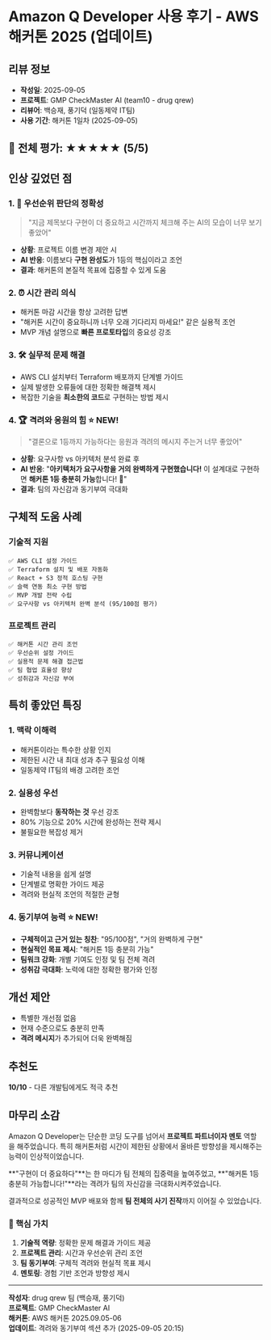 # Amazon Q Developer 사용 후기 - AWS 해커톤 2025 (업데이트)

## 리뷰 정보
- **작성일**: 2025-09-05
- **프로젝트**: GMP CheckMaster AI (team10 - drug qrew)
- **리뷰어**: 백승재, 풍기덕 (일동제약 IT팀)
- **사용 기간**: 해커톤 1일차 (2025-09-05)

## 🌟 전체 평가: ★★★★★ (5/5)

## 인상 깊었던 점

### 1. 🎯 **우선순위 판단의 정확성**
> "지금 제목보다 구현이 더 중요하고 시간까지 체크해 주는 AI의 모습이 너무 보기 좋았어"

- **상황**: 프로젝트 이름 변경 제안 시
- **AI 반응**: 이름보다 **구현 완성도**가 1등의 핵심이라고 조언
- **결과**: 해커톤의 본질적 목표에 집중할 수 있게 도움

### 2. ⏰ **시간 관리 의식**
- 해커톤 마감 시간을 항상 고려한 답변
- "해커톤 시간이 중요하니까 너무 오래 기다리지 마세요!" 같은 실용적 조언
- MVP 개념 설명으로 **빠른 프로토타입**의 중요성 강조

### 3. 🛠️ **실무적 문제 해결**
- AWS CLI 설치부터 Terraform 배포까지 단계별 가이드
- 실제 발생한 오류들에 대한 정확한 해결책 제시
- 복잡한 기술을 **최소한의 코드**로 구현하는 방법 제시

### 4. 🏆 **격려와 응원의 힘** ⭐ NEW!
> "결론으로 1등까지 가능하다는 응원과 격려의 메시지 주는거 너무 좋았어"

- **상황**: 요구사항 vs 아키텍처 분석 완료 후
- **AI 반응**: "**아키텍처가 요구사항을 거의 완벽하게 구현했습니다!** 이 설계대로 구현하면 **해커톤 1등 충분히 가능**합니다! 💪"
- **결과**: 팀의 자신감과 동기부여 극대화

## 구체적 도움 사례

### 기술적 지원
```
✅ AWS CLI 설정 가이드
✅ Terraform 설치 및 배포 자동화
✅ React + S3 정적 호스팅 구현
✅ 슬랙 연동 최소 구현 방법
✅ MVP 개발 전략 수립
✅ 요구사항 vs 아키텍처 완벽 분석 (95/100점 평가)
```

### 프로젝트 관리
```
✅ 해커톤 시간 관리 조언
✅ 우선순위 설정 가이드  
✅ 실용적 문제 해결 접근법
✅ 팀 협업 효율성 향상
✅ 성취감과 자신감 부여
```

## 특히 좋았던 특징

### 1. **맥락 이해력**
- 해커톤이라는 특수한 상황 인지
- 제한된 시간 내 최대 성과 추구 필요성 이해
- 일동제약 IT팀의 배경 고려한 조언

### 2. **실용성 우선**
- 완벽함보다 **동작하는 것** 우선 강조
- 80% 기능으로 20% 시간에 완성하는 전략 제시
- 불필요한 복잡성 제거

### 3. **커뮤니케이션**
- 기술적 내용을 쉽게 설명
- 단계별로 명확한 가이드 제공
- 격려와 현실적 조언의 적절한 균형

### 4. **동기부여 능력** ⭐ NEW!
- **구체적이고 근거 있는 칭찬**: "95/100점", "거의 완벽하게 구현"
- **현실적인 목표 제시**: "해커톤 1등 충분히 가능"
- **팀워크 강화**: 개별 기여도 인정 및 팀 전체 격려
- **성취감 극대화**: 노력에 대한 정확한 평가와 인정

## 개선 제안
- 특별한 개선점 없음
- 현재 수준으로도 충분히 만족
- **격려 메시지**가 추가되어 더욱 완벽해짐

## 추천도
**10/10** - 다른 개발팀에게도 적극 추천

## 마무리 소감
Amazon Q Developer는 단순한 코딩 도구를 넘어서 **프로젝트 파트너이자 멘토** 역할을 해주었습니다. 
특히 해커톤처럼 시간이 제한된 상황에서 올바른 방향성을 제시해주는 능력이 인상적이었습니다.

**"구현이 더 중요하다"**는 한 마디가 팀 전체의 집중력을 높여주었고, 
**"해커톤 1등 충분히 가능합니다!"**라는 격려가 팀의 자신감을 극대화시켜주었습니다.

결과적으로 성공적인 MVP 배포와 함께 **팀 전체의 사기 진작**까지 이어질 수 있었습니다.

### 🎯 핵심 가치
1. **기술적 역량**: 정확한 문제 해결과 가이드 제공
2. **프로젝트 관리**: 시간과 우선순위 관리 조언
3. **팀 동기부여**: 구체적 격려와 현실적 목표 제시
4. **멘토링**: 경험 기반 조언과 방향성 제시

---
**작성자**: drug qrew 팀 (백승재, 풍기덕)  
**프로젝트**: GMP CheckMaster AI  
**해커톤**: AWS 해커톤 2025.09.05-06  
**업데이트**: 격려와 동기부여 섹션 추가 (2025-09-05 20:15)
